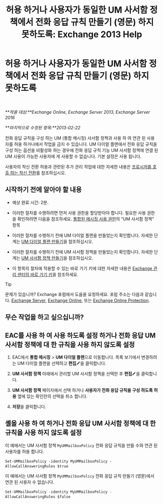 ﻿---
title: '허용 하거나 사용자가 동일한 UM 사서함 정책에서 전화 응답 규칙 만들기 (영문) 하지 못하도록: Exchange 2013 Help'
TOCTitle: 허용 하거나 사용자가 동일한 UM 사서함 정책에서 전화 응답 규칙 만들기 (영문) 하지 못하도록
ms:assetid: e44acaa6-d5a8-41e8-94aa-100be0bd6391
ms:mtpsurl: https://technet.microsoft.com/ko-kr/library/Dd351209(v=EXCHG.150)
ms:contentKeyID: 50556098
ms.date: 05/22/2018
mtps_version: v=EXCHG.150
ms.translationtype: MT
---

# 허용 하거나 사용자가 동일한 UM 사서함 정책에서 전화 응답 규칙 만들기 (영문) 하지 못하도록

 

_**적용 대상:**Exchange Online, Exchange Server 2013, Exchange Server 2016_

_**마지막으로 수정된 항목:**2013-02-22_

전화 응답 규칙을 구성 하는 UM (통합 메시징) 사서함 정책과 사용 하 여 연관 된 사용자를 허용 하거나에서 작업을 금지 수 있습니다. UM 다이얼 플랜에서 전화 응답 규칙을 구성 하는 옵션을 비활성화 하는 경우에 전화 응답 규칙 기능 UM 사서함 정책에 연결 된 UM 사용이 가능한 사용자에 게 사용할 수 없습니다. 기본 설정은 사용 됩니다.

사용자의 착신 전환 허용과 관련된 추가 관리 작업에 대한 자세한 내용은 [프로시저를 호출 하는 착신 전환](forwarding-calls-procedures-exchange-2013-help.md)를 참조하십시오.

## 시작하기 전에 알아야 할 내용

  - 예상 완료 시간: 2분.

  - 이러한 절차를 수행하려면 먼저 사용 권한을 할당받아야 합니다. 필요한 사용 권한을 확인하려면 다음을 참조하세요. [통합된 메시징 사용 권한](unified-messaging-permissions-exchange-2013-help.md)의 "UM 사서함 정책" 항목

  - 이러한 절차를 수행하기 전에 UM 다이얼 플랜을 만들었는지 확인합니다. 자세한 단계는 [UM 다이얼 플랜 만들기](create-a-um-dial-plan-exchange-2013-help.md)을 참조하십시오.

  - 이러한 절차를 수행하기 전에 UM 사서함 정책을 만들었는지 확인합니다. 자세한 단계는 [UM 사서함 정책 만들기](create-a-um-mailbox-policy-exchange-2013-help.md)을 참조하십시오.

  - 이 항목의 절차에 적용할 수 있는 바로 가기 키에 대한 자세한 내용은 [Exchange 관리 센터의 바로 가기 키](keyboard-shortcuts-in-the-exchange-admin-center-exchange-online-protection-help.md)을 참조하세요.


> [!TIP]
> 문제가 있습니까? Exchange 포럼에서 도움을 요청하세요. 포럼 주소는 다음과 같습니다. <A href="https://go.microsoft.com/fwlink/p/?linkid=60612">Exchange Server</A>, <A href="https://go.microsoft.com/fwlink/p/?linkid=267542">Exchange Online</A>, 또는 <A href="https://go.microsoft.com/fwlink/p/?linkid=285351">Exchange Online Protection</A>.



## 무슨 작업을 하고 싶으십니까?

## EAC를 사용 하 여 사용 하도록 설정 하거나 전화 응답 UM 사서함 정책에 대 한 규칙을 사용 하지 않도록 설정

1.  EAC에서 **통합 메시징** \> **UM 다이얼 플랜**으로 이동합니다. 목록 보기에서 변경하려는 UM 다이얼 플랜을 선택하고 **편집**![편집 아이콘](images/JJ218640.6f53ccb2-1f13-4c02-bea0-30690e6ea71d(EXCHG.150).gif "편집 아이콘")을 클릭합니다.

2.  **UM 사서함 정책** 아래에서 관리할 UM 사서함 정책을 선택한 후 **편집**![편집 아이콘](images/JJ218640.6f53ccb2-1f13-4c02-bea0-30690e6ea71d(EXCHG.150).gif "편집 아이콘")을 클릭합니다.

3.  **UM 사서함 정책** 페이지에서 선택 하거나 **사용자가 전화 응답 규칙을 구성 하도록 허용** 옆에 있는 확인란의 선택을 취소 합니다.

4.  **저장**을 클릭합니다.

## 셸을 사용 하 여 하거나 전화 응답 UM 사서함 정책에 대 한 규칙을 사용 하지 않도록 설정

이 예에서는 UM 사서함 정책 `MyUMMailboxPolicy` 전화 응답 규칙을 만들 수와 연관 된 사용자를 허용 합니다.

    Set-UMMailboxPolicy -identity MyUMMailboxPolicy -AllowCallAnsweringRules $true

이 예에서는 UM 사서함 정책 `MyUMMailboxPolicy` 전화 응답 규칙 만들기 (영문)에서 연관 된 사용자 수 없습니다.

    Set-UMMailboxPolicy -identity MyUMMailboxPolicy -AllowCallAnsweringRules $false

